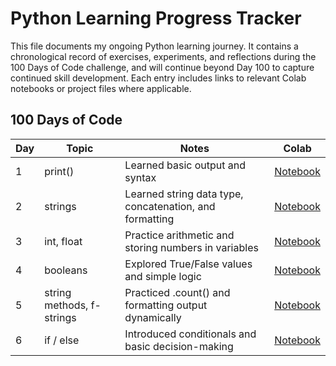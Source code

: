 # Python Learning Progress Tracker 

This file documents my ongoing Python learning journey. 
It contains a chronological record of exercises, experiments, and reflections during the 100 Days 
of Code challenge, and will continue beyond Day 100 to capture continued skill development. 
Each entry includes links to relevant Colab notebooks or project files where applicable. 

## 100 Days of Code

| Day | Topic | Notes | Colab |
|----------|----------|----------|----------|
| 1 | print() | Learned basic output and syntax | [Notebook](#) |
| 2 | strings | Learned string data type, concatenation, and formatting | [Notebook](#) |
| 3 | int, float | Practice arithmetic and storing numbers in variables | [Notebook](#)|
| 4 | booleans | Explored True/False values and simple logic | [Notebook](#) |
| 5 | string methods, f-strings | Practiced .count() and formatting output dynamically | [Notebook](#) |
| 6 | if / else | Introduced conditionals and basic decision-making | [Notebook](#) |

